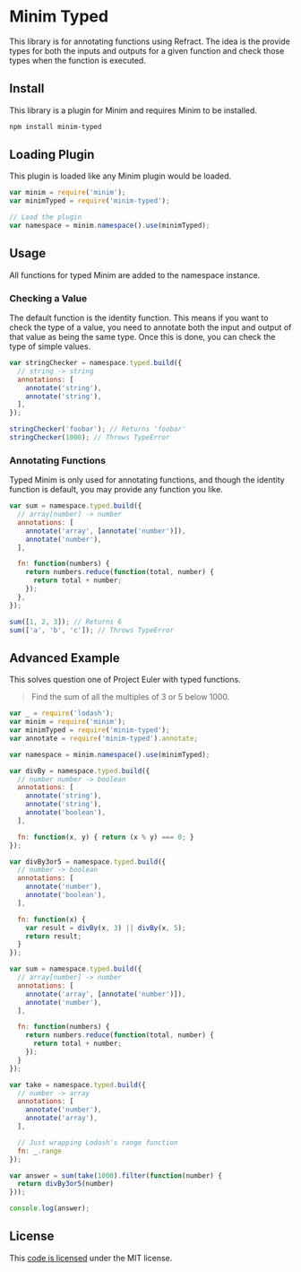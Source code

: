 # Minim Typed

This library is for annotating functions using Refract. The idea is the provide types for both the inputs and outputs for a given function and check those types when the function is executed.

## Install

This library is a plugin for Minim and requires Minim to be installed.

```sh
npm install minim-typed
```

## Loading Plugin

This plugin is loaded like any Minim plugin would be loaded.

```js
var minim = require('minim');
var minimTyped = require('minim-typed');

// Load the plugin
var namespace = minim.namespace().use(minimTyped);
```

## Usage

All functions for typed Minim are added to the namespace instance.

### Checking a Value

The default function is the identity function. This means if you want to check the type of a value, you need to annotate both the input and output of that value as being the same type. Once this is done, you can check the type of simple values.

```js
var stringChecker = namespace.typed.build({
  // string -> string
  annotations: [
    annotate('string'),
    annotate('string'),
  ],
});

stringChecker('foobar'); // Returns 'foobar'
stringChecker(1000); // Throws TypeError
```

### Annotating Functions

Typed Minim is only used for annotating functions, and though the identity function is default, you may provide any function you like.

```js
var sum = namespace.typed.build({
  // array[number] -> number
  annotations: [
    annotate('array', [annotate('number')]),
    annotate('number'),
  ],

  fn: function(numbers) {
    return numbers.reduce(function(total, number) {
      return total + number;
    });
  },
});

sum([1, 2, 3]); // Returns 6
sum(['a', 'b', 'c']); // Throws TypeError
```

## Advanced Example

This solves question one of Project Euler with typed functions.

> Find the sum of all the multiples of 3 or 5 below 1000.

```js
var _ = require('lodash');
var minim = require('minim');
var minimTyped = require('minim-typed');
var annotate = require('minim-typed').annotate;

var namespace = minim.namespace().use(minimTyped);

var divBy = namespace.typed.build({
  // number number -> boolean
  annotations: [
    annotate('string'),
    annotate('string'),
    annotate('boolean'),
  ],

  fn: function(x, y) { return (x % y) === 0; }
});

var divBy3or5 = namespace.typed.build({
  // number -> boolean
  annotations: [
    annotate('number'),
    annotate('boolean'),
  ],

  fn: function(x) {
    var result = divBy(x, 3) || divBy(x, 5);
    return result;
  }
});

var sum = namespace.typed.build({
  // array[number] -> number
  annotations: [
    annotate('array', [annotate('number')]),
    annotate('number'),
  ],

  fn: function(numbers) {
    return numbers.reduce(function(total, number) {
      return total + number;
    });
  }
});

var take = namespace.typed.build({
  // number -> array
  annotations: [
    annotate('number'),
    annotate('array'),
  ],

  // Just wrapping Lodash's range function
  fn: _.range
});

var answer = sum(take(1000).filter(function(number) {
  return divBy3or5(number)
}));

console.log(answer);
```

## License

This [code is licensed](./LICENSE) under the MIT license.
